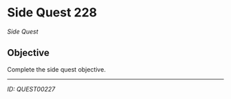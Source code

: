 # Side Quest 228

*Side Quest*

## Objective
Complete the side quest objective.

---
*ID: QUEST00227*